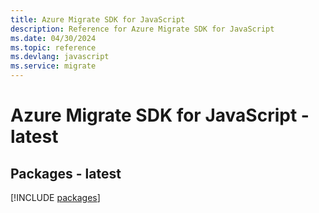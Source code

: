 ```yaml
---
title: Azure Migrate SDK for JavaScript
description: Reference for Azure Migrate SDK for JavaScript
ms.date: 04/30/2024
ms.topic: reference
ms.devlang: javascript
ms.service: migrate
---
```

# Azure Migrate SDK for JavaScript - latest
## Packages - latest
[!INCLUDE [packages](migrate-index.md)]